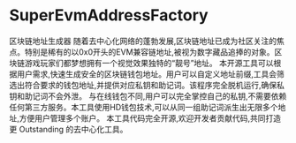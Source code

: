 # SuperEvmAddressFactory
区块链地址生成器  随着去中心化网络的蓬勃发展,区块链地址已成为社区关注的焦点。特别是稀有的以0x0开头的EVM兼容链地址,被视为数字藏品追捧的对象。区块链游戏玩家们都梦想拥有一个视觉效果独特的“靓号”地址。  本开源工具可以根据用户需求,快速生成安全的区块链钱包地址。用户可以自定义地址前缀,工具会筛选出符合要求的钱包地址,并提供对应私钥和助记词。该程序完全脱机运行,确保私钥和助记词不会外泄。  与在线钱包不同,用户可以完全掌控自己的私钥,不需要依赖任何第三方服务。本工具使用HD钱包技术,可以从同一组助记词派生出无限多个地址,方便用户管理多个账户。  本工具代码完全开源,欢迎开发者贡献代码,共同打造更 Outstanding 的去中心化工具。
